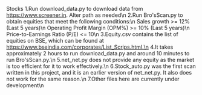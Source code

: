 Stocks
1.Run download_data.py to download data from https://www.screener.in. Alter path as needed\n
2.Run Bro'sScan.py to obtain equities that meet the following conditions:\n
    Sales growth >= 12% (Last 5 years)\n
    Operating Profit Margin (OPM%) >= 10% (Last 5 years)\n
    Price-to-Earnings Ratio (P/E) <= 10\n
3.Equity.csv contains the list of equities on BSE, which can be found at https://www.bseindia.com/corporates/List_Scrips.html.\n
4.It takes approximately 2 hours to run download_data.py and around 10 minutes to run Bro'sScan.py.\n
5.net_net.py does not provide any equity as the market is too efficient for it to work effectively.\n
6.Stock_auto.py was the first scan written in this project, and it is an earlier version of net_net.py. It also does not work for the same reason.\n
7.Other files here are currently under development\n